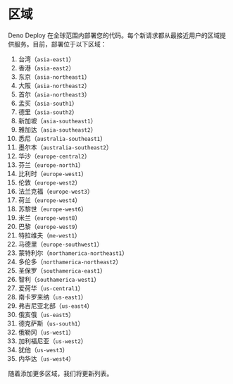 # 区域

Deno Deploy
在全球范围内部署您的代码。每个新请求都从最接近用户的区域提供服务。目前，部署位于以下区域：

<!-- 给维护者的注意事项：在更新区域列表时，请更新 utils/const.ts 中的 NUM_REGIONS。-->

1. 台湾（`asia-east1`）
1. 香港（`asia-east2`）
1. 东京（`asia-northeast1`）
1. 大阪（`asia-northeast2`）
1. 首尔（`asia-northeast3`）
1. 孟买（`asia-south1`）
1. 德里（`asia-south2`）
1. 新加坡（`asia-southeast1`）
1. 雅加达（`asia-southeast2`）
1. 悉尼（`australia-southeast1`）
1. 墨尔本（`australia-southeast2`）
1. 华沙（`europe-central2`）
1. 芬兰（`europe-north1`）
1. 比利时（`europe-west1`）
1. 伦敦（`europe-west2`）
1. 法兰克福（`europe-west3`）
1. 荷兰（`europe-west4`）
1. 苏黎世（`europe-west6`）
1. 米兰（`europe-west8`）
1. 巴黎（`europe-west9`）
1. 特拉维夫（`me-west1`）
1. 马德里（`europe-southwest1`）
1. 蒙特利尔（`northamerica-northeast1`）
1. 多伦多（`northamerica-northeast2`）
1. 圣保罗（`southamerica-east1`）
1. 智利（`southamerica-west1`）
1. 爱荷华（`us-central1`）
1. 南卡罗来纳（`us-east1`）
1. 弗吉尼亚北部（`us-east4`）
1. 俄亥俄（`us-east5`）
1. 德克萨斯（`us-south1`）
1. 俄勒冈（`us-west1`）
1. 加利福尼亚（`us-west2`）
1. 犹他（`us-west3`）
1. 内华达（`us-west4`）

随着添加更多区域，我们将更新列表。
